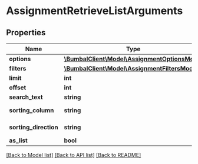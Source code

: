 # AssignmentRetrieveListArguments

## Properties
Name | Type | Description | Notes
------------ | ------------- | ------------- | -------------
**options** | [**\BumbalClient\Model\AssignmentOptionsModel**](AssignmentOptionsModel.md) |  | [optional] 
**filters** | [**\BumbalClient\Model\AssignmentFiltersModel**](AssignmentFiltersModel.md) |  | [optional] 
**limit** | **int** |  | [optional] 
**offset** | **int** |  | [optional] 
**search_text** | **string** |  | [optional] 
**sorting_column** | **string** | Sorting Column | [optional] 
**sorting_direction** | **string** | Sorting Direction | [optional] 
**as_list** | **bool** |  | [optional] 

[[Back to Model list]](../README.md#documentation-for-models) [[Back to API list]](../README.md#documentation-for-api-endpoints) [[Back to README]](../README.md)


